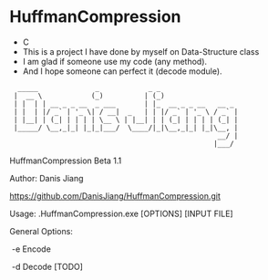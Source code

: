 ﻿# HuffmanCompression
* C
* This is a project I have done by myself on Data-Structure class
* I am glad if someone use my code (any method).
* And  I hope someone can perfect it (decode module).
```
  _____              _            _ _
 |  __ \            (_)          | (_)
 | |  | | __ _ _ __  _ ___       | |_  __ _ _ __   __ _
 | |  | |/ _` | '_ \| / __|  _   | | |/ _` | '_ \ / _` |
 | |__| | (_| | | | | \__ \ | |__| | | (_| | | | | (_| |
 |_____/ \__,_|_| |_|_|___/  \____/|_|\__,_|_| |_|\__, |
                                                   __/ |
                                                  |___/
```

HuffmanCompression Beta 1.1

Author: Danis Jiang

https://github.com/DanisJiang/HuffmanCompression.git

Usage: .HuffmanCompression.exe [OPTIONS] [INPUT FILE]

General Options:

​	        -e              Encode

​	        -d              Decode [TODO]



